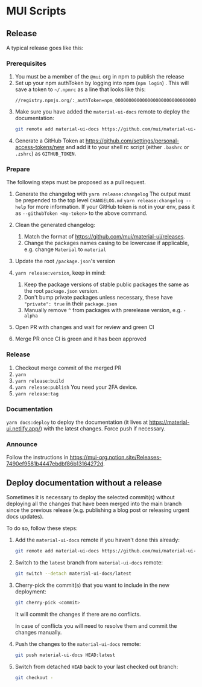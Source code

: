 # MUI Scripts

## Release

A typical release goes like this:

### Prerequisites

1. You must be a member of the `@mui` org in npm to publish the release
2. Set up your npm authToken by logging into npm (`npm login`) . This will save a token to `~/.npmrc` as a line that looks
   like this:
   ```text
   //registry.npmjs.org/:_authToken=npm_000000000000000000000000000000000000
   ```
3. Make sure you have added the `material-ui-docs` remote to deploy the documentation:
   ```bash
   git remote add material-ui-docs https://github.com/mui/material-ui-docs.git
   ```
4. Generate a GitHub Token at https://github.com/settings/personal-access-tokens/new and add it to your shell rc script (either `.bashrc` or `.zshrc`) as `GITHUB_TOKEN`.

### Prepare

The following steps must be proposed as a pull request.

1. Generate the changelog with `yarn release:changelog`
   The output must be prepended to the top level `CHANGELOG.md`
   `yarn release:changelog --help` for more information. If your GitHub token is not in your env, pass it as `--githubToken <my-token>` to the above command.

2. Clean the generated changelog:
   1. Match the format of https://github.com/mui/material-ui/releases.
   2. Change the packages names casing to be lowercase if applicable, e.g. change `Material` to `material`
3. Update the root `/package.json`'s version
4. `yarn release:version`, keep in mind:
   1. Keep the package versions of stable public packages the same as the root `package.json` version.
   2. Don't bump private packages unless necessary, these have `"private": true` in their `package.json`
   3. Manually remove `^` from packages with prerelease version, e.g. `-alpha`
5. Open PR with changes and wait for review and green CI
6. Merge PR once CI is green and it has been approved

### Release

1. Checkout merge commit of the merged PR
2. `yarn`
3. `yarn release:build`
4. `yarn release:publish`
   You need your 2FA device.
5. `yarn release:tag`

### Documentation

`yarn docs:deploy` to deploy the documentation (it lives at https://material-ui.netlify.app/) with the latest changes.
Force push if necessary.

### Announce

Follow the instructions in https://mui-org.notion.site/Releases-7490ef9581b4447ebdbf86b13164272d.

## Deploy documentation without a release

Sometimes it is necessary to deploy the selected commit(s) without
deploying all the changes that have been merged into the main branch
since the previous release (e.g. publishing a blog post or releasing
urgent docs updates).

To do so, follow these steps:

1. Add the `material-ui-docs` remote if you haven't done this already:

   ```bash
   git remote add material-ui-docs https://github.com/mui/material-ui-docs.git
   ```

2. Switch to the `latest` branch from `material-ui-docs` remote:

   ```bash
   git switch --detach material-ui-docs/latest
   ```

3. Cherry-pick the commit(s) that you want to include in the new deployment:

   ```bash
   git cherry-pick <commit>
   ```

   It will commit the changes if there are no conflicts.

   In case of conflicts you will need to resolve them and commit the changes manually.

4. Push the changes to the `material-ui-docs` remote:

   ```bash
   git push material-ui-docs HEAD:latest
   ```

5. Switch from detached `HEAD` back to your last checked out branch:

   ```bash
   git checkout -
   ```
